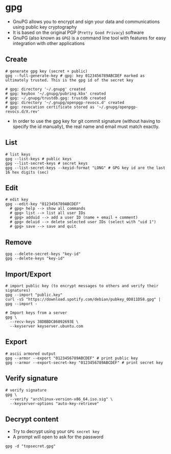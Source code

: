 # gpg

- GnuPG allows you to encrypt and sign your data and communications using public key cryptography
- It is based on the original PGP (`Pretty Good Privacy`) software
- GnuPG (also known as `GPG`) is a command line tool with features for easy integration with other applications

## Create

```shell
# generate gpg key (secret + public)
gpg --full-generate-key # gpg: key 0123456789ABCDEF marked as ultimately trusted. This is the gpg id of the secret key

# gpg: directory '~/.gnupg' created
# gpg: keybox '~/.gnupg/pubring.kbx' created
# gpg: ~/.gnupg/trustdb.gpg: trustdb created
# gpg: directory '~/.gnupg/openpgp-revocs.d' created
# gpg: revocation certificate stored as '~/.gnupg/openpgp-revocs.d/X.rev'
```

- In order to use the gpg key for git commit signature (without having to specify the id manually), the real name and email must match exactly.

## List

```shell
# list keys
gpg --list-keys # public keys
gpg --list-secret-keys # secret keys
gpg --list-secret-keys --keyid-format "LONG" # GPG key id are the last 16 hex digits (sec)
```

## Edit

```shell
# edit key
gpg --edit-key "0123456789ABCDEF"
  # gpg> help --> show all commands
  # gpg> list --> list all user IDs
  # gpg> adduid --> add a user ID (name + email + comment)
  # gpg> deluid --> delete selected user IDs (select with "uid 1")
  # gpg> save --> save and quit
```

## Remove

```shell
gpg --delete-secret-keys "key-id"
gpg --delete-keys "key-id"
```

## Import/Export

```shell
# import public key (to encrypt messages to others and verify their signatures)
gpg --import "public.key"
curl -sS "https://download.spotify.com/debian/pubkey_0D811D58.gpg" | gpg --import -

# Import keys from a server
gpg \
  --recv-keys 38DBBDC86092693E \
  --keyserver keyserver.ubuntu.com
```

## Export

```shell
# ascii armored output
gpg --armor --export "0123456789ABCDEF" # print public key
gpg --armor --export-secret-key "0123456789ABCDEF" # print secret key
```

## Verify signature

```shell
# verify signature
gpg \
  --verify "archlinux-version-x86_64.iso.sig" \
  --keyserver-options "auto-key-retrieve"
```

## Decrypt content

- Try to decrypt using your `GPG secret key`
- A prompt will open to ask for the password

```shell
gpg -d "topsecret.gpg"
```
